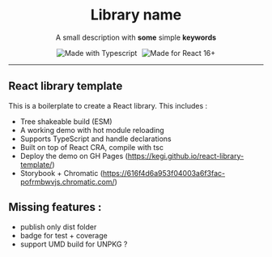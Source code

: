 <h1 align="center">Library name</h1>
<p align="center">A small description with <strong>some</strong> simple <strong>keywords</strong><p>

<div align="center">
  <img alt="Made with Typescript" src="https://img.shields.io/badge/Made%20with-Typescript-2f74c0?style=for-the-badge&logo=typescript&labelColor=#333" style="margin:0 3px">
  <img alt="Made for React 16+"src="https://img.shields.io/badge/Made%20for-React%2016+-5ed3f3?style=for-the-badge&logo=react&labelColor=#333" style="margin:0 3px">
</div>

---

## React library template
This is a boilerplate to create a React library. This includes :

 - Tree shakeable build (ESM)
 - A working demo with hot module reloading
 - Supports TypeScript and handle declarations
 - Built on top of React CRA, compile with tsc
 - Deploy the demo on GH Pages (https://kegi.github.io/react-library-template/)
 - Storybook + Chromatic (https://616f4d6a953f04003a6f3fac-pofrmbwvjs.chromatic.com/)

## Missing features :
 - publish only dist folder
 - badge for test + coverage
 - support UMD build for UNPKG ?